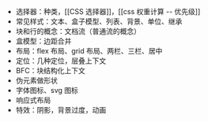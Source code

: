 - 选择器：种类，[[CSS 选择器]]，[[css 权重计算 -- 优先级]]
- 常见样式：文本、盒子模型、列表、背景、单位、继承
- 块和行的概念：文档流（普通流的概念）
- 盒模型：边距合并
- 布局：flex 布局、grid 布局、两栏、三栏、居中
- 定位：几种定位，层叠上下文
- BFC：块结构化上下文
- 伪元素做形状
- 字体图标、svg 图标
- 响应式布局
- 特效：阴影，背景过度，动画



